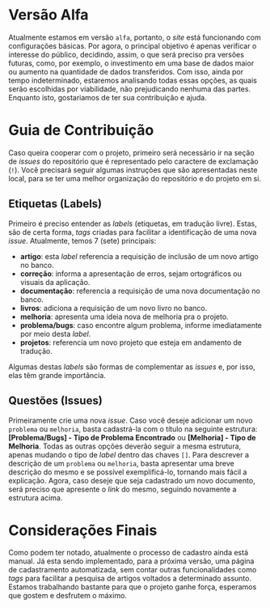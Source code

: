 # Versão Alfa
Atualmente estamos em versão `alfa`, portanto, o _site_ está funcionando com configurações básicas. Por agora, o principal objetivo é apenas verificar o interesse do público, decidindo, assim, o que será preciso pra versões futuras, como, por exemplo, o investimento em uma base de dados maior ou aumento na quantidade de dados transferidos. Com isso, ainda por tempo indeterminado, estaremos analisando todas essas opções, as quais serão escolhidas por viabilidade, não prejudicando nenhuma das partes. Enquanto isto, gostariamos de ter sua contribuição e ajuda.

# Guia de Contribuição
Caso queira cooperar com o projeto, primeiro será necessário ir na seção de _issues_ do repositório que é representado pelo caractere de exclamação (`!`). Você precisará seguir algumas instruções que são apresentadas neste local, para se ter uma melhor organização do repositório e do projeto em si.

## Etiquetas (Labels)
Primeiro é preciso entender as _labels_ (etiquetas, em tradução livre). Estas, são de certa forma, _tags_ criadas para facilitar a identificação de uma nova _issue_. Atualmente, temos 7 (sete) principais:
- **artigo**: esta _label_ referencia a requisição de inclusão de um novo artigo no banco.
- **correção**: informa a apresentação de erros, sejam ortográficos ou visuais da aplicação.
- **documentação**: referencia a requisição de uma nova documentação no banco.
- **livros**: adiciona a requisição de um novo livro no banco.
- **melhoria**: apresenta uma ideia nova de melhoria pra o projeto.
- **problema/bugs**: caso encontre algum problema, informe imediatamente por meio desta _label_.
- **projetos**: referencia um novo projeto que esteja em andamento de tradução.

Algumas destas _labels_ são formas de complementar as _issues_ e, por isso, elas têm grande importância.

## Questões (Issues)
Primeiramente crie uma nova _issue_. Caso você deseje adicionar um novo `problema` ou `melhoria`, basta cadastrá-la com o título na seguinte estrutura: **[Problema/Bugs] - Tipo de Problema Encontrado** ou **[Melhoria] - Tipo de Melhoria**. Todas as outras opções deverão seguir a mesma estrutura, apenas mudando o tipo de _label_ dentro das chaves `[]`.
Para descrever a descrição de um `problema` ou `melhoria`, basta apresentar uma breve descrição do mesmo e se possível exemplificá-lo, tornando mais fácil a explicação. Agora, caso deseje que seja cadastrado um novo documento, será preciso que apresente o _link_ do mesmo, seguindo novamente a estrutura acima.

# Considerações Finais
Como podem ter notado, atualmente o processo de cadastro ainda está manual. Já esta sendo implementado, para a próxima versão, uma página de cadastramento automatizada, sem contar outras funcionalidades como _tags_ para facilitar a pesquisa de artigos voltados a determinado assunto. Estamos trabalhando bastante para que o projeto ganhe força, esperamos que gostem e desfrutem o máximo.
